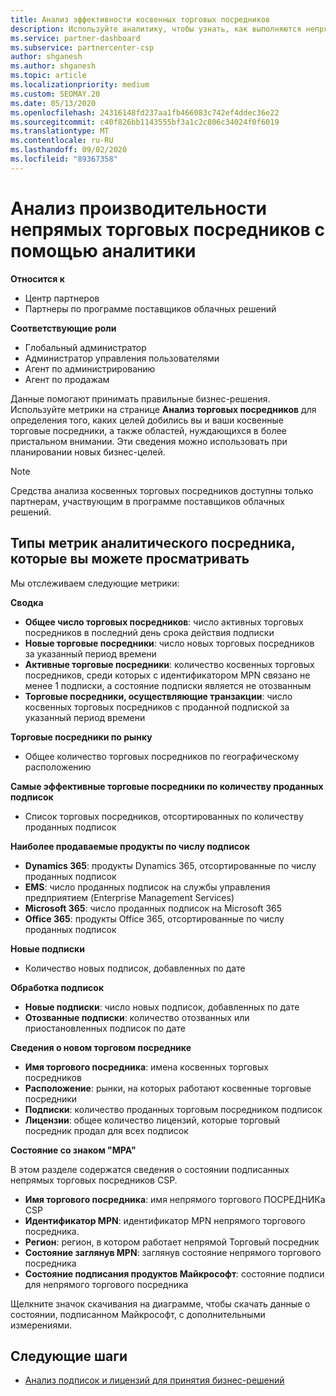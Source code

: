```yaml
---
title: Анализ эффективности косвенных торговых посредников
description: Используйте аналитику, чтобы узнать, как выполняются непрямые торговые посредники, как их успеха, так и области, которые могут потребовать больше внимания.
ms.service: partner-dashboard
ms.subservice: partnercenter-csp
author: shganesh
ms.author: shganesh
ms.topic: article
ms.localizationpriority: medium
ms.custom: SEOMAY.20
ms.date: 05/13/2020
ms.openlocfilehash: 24316148fd237aa1fb466083c742ef4ddec36e22
ms.sourcegitcommit: c40f826bb1143555bf3a1c2c806c34024f0f6019
ms.translationtype: MT
ms.contentlocale: ru-RU
ms.lasthandoff: 09/02/2020
ms.locfileid: "89367358"
---
```

# <a name="use-analytics-to-analyze-performance-of-your-indirect-resellers"></a>Анализ производительности непрямых торговых посредников с помощью аналитики

**Относится к**

- Центр партнеров
- Партнеры по программе поставщиков облачных решений

**Соответствующие роли**

- Глобальный администратор
- Администратор управления пользователями
- Агент по администрированию
- Агент по продажам

Данные помогают принимать правильные бизнес-решения. Используйте метрики на странице **Анализ торговых посредников** для определения того, каких целей добились вы и ваши косвенные торговые посредники, а также областей, нуждающихся в более пристальном внимании. Эти сведения можно использовать при планировании новых бизнес-целей.

> [!NOTE]
> Средства анализа косвенных торговых посредников доступны только партнерам, участвующим в программе поставщиков облачных решений.

## <a name="types-of-reseller-analytics-metrics-you-can-view"></a>Типы метрик аналитического посредника, которые вы можете просматривать

Мы отслеживаем следующие метрики:

**Сводка**  
 - **Общее число торговых посредников**: число активных торговых посредников в последний день срока действия подписки  
 - **Новые торговые посредники**: число новых торговых посредников за указанный период времени  
 - **Активные торговые посредники**: количество косвенных торговых посредников, среди которых с идентификатором MPN связано не менее 1 подписки, а состояние подписки является не отозванным  
 - **Торговые посредники, осуществляющие транзакции**: число косвенных торговых посредников с проданной подпиской за указанный период времени  

**Торговые посредники по рынку**  
 - Общее количество торговых посредников по географическому расположению  

**Самые эффективные торговые посредники по количеству проданных подписок**
 - Список торговых посредников, отсортированных по количеству проданных подписок  

**Наиболее продаваемые продукты по числу подписок**  
 - **Dynamics 365**: продукты Dynamics 365, отсортированные по числу проданных подписок  
 - **EMS**: число проданных подписок на службы управления предприятием (Enterprise Management Services)  
 - **Microsoft 365**: число проданных подписок на Microsoft 365  
 - **Office 365**: продукты Office 365, отсортированные по числу проданных подписок  

**Новые подписки**  
 - Количество новых подписок, добавленных по дате  

**Обработка подписок**  
 - **Новые подписки**: число новых подписок, добавленных по дате  
 - **Отозванные подписки**: количество отозванных или приостановленных подписок по дате  

**Сведения о новом торговом посреднике**  
 - **Имя торгового посредника**: имена косвенных торговых посредников  
 - **Расположение**: рынки, на которых работают косвенные торговые посредники  
 - **Подписки**: количество проданных торговым посредником подписок  
 - **Лицензии**: общее количество лицензий, которые торговый посредник продал для всех подписок  

**Состояние со знаком "MPA"**

В этом разделе содержатся сведения о состоянии подписанных непрямых торговых посредников CSP.

 - **Имя торгового посредника**: имя непрямого торгового ПОСРЕДНИКа CSP
 - **Идентификатор MPN**: идентификатор MPN непрямого торгового посредника.
 - **Регион**: регион, в котором работает непрямой Торговый посредник
 - **Состояние заглянув MPN**: заглянув состояние непрямого торгового посредника
 - **Состояние подписания продуктов Майкрософт**: состояние подписи для непрямого торгового посредника

Щелкните значок скачивания на диаграмме, чтобы скачать данные о состоянии, подписанном Майкрософт, с дополнительными измерениями.
  
## <a name="next-steps"></a>Следующие шаги

- [Анализ подписок и лицензий для принятия бизнес-решений](analyze-subscriptions-licenses.md)